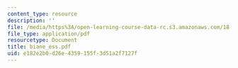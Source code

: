 ```yaml
---
content_type: resource
description: ''
file: /media/https%3A/open-learning-course-data-rc.s3.amazonaws.com/18-338j-infinite-random-matrix-theory-fall-2004/e182e2b0d26e4359155f3d51a2f7127f_biane_ess.pdf
file_type: application/pdf
resourcetype: Document
title: biane_ess.pdf
uid: e182e2b0-d26e-4359-155f-3d51a2f7127f
---
```

